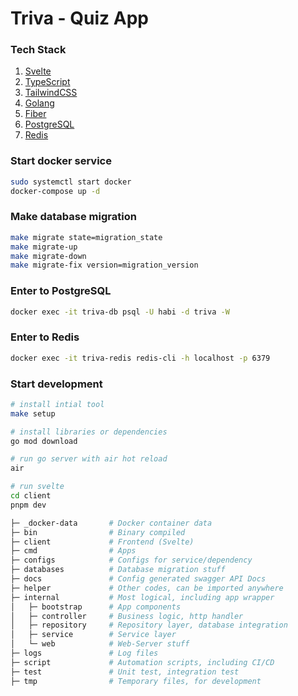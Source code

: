 # Triva - Quiz App

### Tech Stack
1. [Svelte](https://svelte.dev/)
2. [TypeScript](https://www.typescriptlang.org/)
3. [TailwindCSS](https://tailwindcss.com/)
4. [Golang](https://go.dev)
5. [Fiber](https://gofiber.io/)
6. [PostgreSQL](https://www.postgresql.org/)
7. [Redis](https://redis.io/)

### Start docker service
```bash
sudo systemctl start docker
docker-compose up -d
```

### Make database migration
```bash
make migrate state=migration_state
make migrate-up
make migrate-down
make migrate-fix version=migration_version
```

### Enter to PostgreSQL
```bash
docker exec -it triva-db psql -U habi -d triva -W
```

### Enter to Redis
```bash
docker exec -it triva-redis redis-cli -h localhost -p 6379
```

### Start development
```bash
# install intial tool
make setup

# install libraries or dependencies
go mod download

# run go server with air hot reload
air

# run svelte
cd client
pnpm dev
```

```bash
├─ _docker-data       # Docker container data
├─ bin                # Binary compiled
├─ client             # Frontend (Svelte)
├─ cmd                # Apps
├─ configs            # Configs for service/dependency
├─ databases          # Database migration stuff
├─ docs               # Config generated swagger API Docs
├─ helper             # Other codes, can be imported anywhere
├─ internal           # Most logical, including app wrapper
│   ├─ bootstrap      # App components
│   ├─ controller     # Business logic, http handler
│   ├─ repository     # Repository layer, database integration
│   ├─ service        # Service layer
│   └─ web            # Web-Server stuff
├─ logs               # Log files
├─ script             # Automation scripts, including CI/CD
├─ test               # Unit test, integration test
├─ tmp                # Temporary files, for development

```